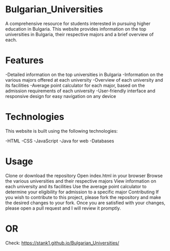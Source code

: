 # Bulgarian_Universities

A comprehensive resource for students interested in pursuing higher education in Bulgaria. This website provides information on the top universities in Bulgaria, their respective majors and a brief overview of each.

# Features
-Detailed information on the top universities in Bulgaria
-Information on the various majors offered at each university
-Overview of each university and its facilities
-Average point calculator for each major, based on the admission requirements of each university
-User-friendly interface and responsive design for easy navigation on any device
# Technologies
This website is built using the following technologies:

-HTML
-CSS
-JavaScript
-Java for web
-Databases
# Usage
Clone or download the repository
Open index.html in your browser
Browse the various universities and their respective majors
View information on each university and its facilities
Use the average point calculator to determine your eligibility for admission to a specific major
Contributing
If you wish to contribute to this project, please fork the repository and make the desired changes to your fork. Once you are satisfied with your changes, please open a pull request and I will review it promptly.
# OR 
Check: https://stank1.github.io/Bulgarian_Universities/